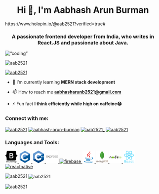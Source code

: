 <h1 align="center">Hi 👋, I'm Aabhash Arun Burman</h1>
https://www.holopin.io/@aab2521?verified=true#
<h3 align="center">A passionate frontend developer from India, who writes in React.JS and passionate about Java.</h3>
<img align=”right” alt=”coding” width=”400” src =https://i.gifer.com/3Eqa.gif>

<p align="left"> <img src="https://komarev.com/ghpvc/?username=aab2521&label=Profile%20views&color=0e75b6&style=flat" alt="aab2521" /> </p>

<p align="left"> <a href="https://twitter.com/aab2521" target="blank"><img src="https://img.shields.io/twitter/follow/aab2521?logo=twitter&style=for-the-badge" alt="aab2521" /></a> </p>


- 🌱 I’m currently learning **MERN stack development**

- 📫 How to reach me **aabhasharunb2521@gmail.com**

- ⚡ Fun fact **I think efficiently while high on caffeine😂**

<h3 align="left">Connect with me:</h3>
<p align="left">
<a href="https://twitter.com/aab2521" target="blank"><img align="center" src="https://raw.githubusercontent.com/rahuldkjain/github-profile-readme-generator/master/src/images/icons/Social/twitter.svg" alt="aab2521" height="30" width="40" /></a>
<a href="https://linkedin.com/in/aabhash-arun-burman" target="blank"><img align="center" src="https://raw.githubusercontent.com/rahuldkjain/github-profile-readme-generator/master/src/images/icons/Social/linked-in-alt.svg" alt="aabhash-arun-burman" height="30" width="40" /></a>
<a href="https://instagram.com/aab2521_" target="blank"><img align="center" src="https://raw.githubusercontent.com/rahuldkjain/github-profile-readme-generator/master/src/images/icons/Social/instagram.svg" alt="aab2521_" height="30" width="40" /></a>
<a href="https://www.leetcode.com/aab2521" target="blank"><img align="center" src="https://raw.githubusercontent.com/rahuldkjain/github-profile-readme-generator/master/src/images/icons/Social/leet-code.svg" alt="aab2521" height="30" width="40" /></a>
</p>

<h3 align="left">Languages and Tools:</h3>
<p align="left"> <a href="https://getbootstrap.com" target="_blank" rel="noreferrer"> <img src="https://raw.githubusercontent.com/devicons/devicon/master/icons/bootstrap/bootstrap-plain-wordmark.svg" alt="bootstrap" width="40" height="40"/> </a> <a href="https://www.cprogramming.com/" target="_blank" rel="noreferrer"> <img src="https://raw.githubusercontent.com/devicons/devicon/master/icons/c/c-original.svg" alt="c" width="40" height="40"/> </a> <a href="https://www.w3schools.com/cpp/" target="_blank" rel="noreferrer"> <img src="https://raw.githubusercontent.com/devicons/devicon/master/icons/cplusplus/cplusplus-original.svg" alt="cplusplus" width="40" height="40"/> </a> <a href="https://expressjs.com" target="_blank" rel="noreferrer"> <img src="https://raw.githubusercontent.com/devicons/devicon/master/icons/express/express-original-wordmark.svg" alt="express" width="40" height="40"/> </a> <a href="https://firebase.google.com/" target="_blank" rel="noreferrer"> <img src="https://www.vectorlogo.zone/logos/firebase/firebase-icon.svg" alt="firebase" width="40" height="40"/> </a> <a href="https://www.java.com" target="_blank" rel="noreferrer"> <img src="https://raw.githubusercontent.com/devicons/devicon/master/icons/java/java-original.svg" alt="java" width="40" height="40"/> </a> <a href="https://www.mongodb.com/" target="_blank" rel="noreferrer"> <img src="https://raw.githubusercontent.com/devicons/devicon/master/icons/mongodb/mongodb-original-wordmark.svg" alt="mongodb" width="40" height="40"/> </a> <a href="https://nodejs.org" target="_blank" rel="noreferrer"> <img src="https://raw.githubusercontent.com/devicons/devicon/master/icons/nodejs/nodejs-original-wordmark.svg" alt="nodejs" width="40" height="40"/> </a> <a href="https://reactjs.org/" target="_blank" rel="noreferrer"> <img src="https://raw.githubusercontent.com/devicons/devicon/master/icons/react/react-original-wordmark.svg" alt="react" width="40" height="40"/> </a> <a href="https://reactnative.dev/" target="_blank" rel="noreferrer"> <img src="https://reactnative.dev/img/header_logo.svg" alt="reactnative" width="40" height="40"/> </a> </p>

<p><img align="left" src="https://github-readme-stats.vercel.app/api/top-langs?username=aab2521&show_icons=true&locale=en&layout=compact" alt="aab2521" /></p>

<p>&nbsp;<img align="center" src="https://github-readme-stats.vercel.app/api?username=aab2521&show_icons=true&locale=en" alt="aab2521" /></p>

<p><img align="center" src="https://github-readme-streak-stats.herokuapp.com/?user=aab2521&" alt="aab2521" /></p>

